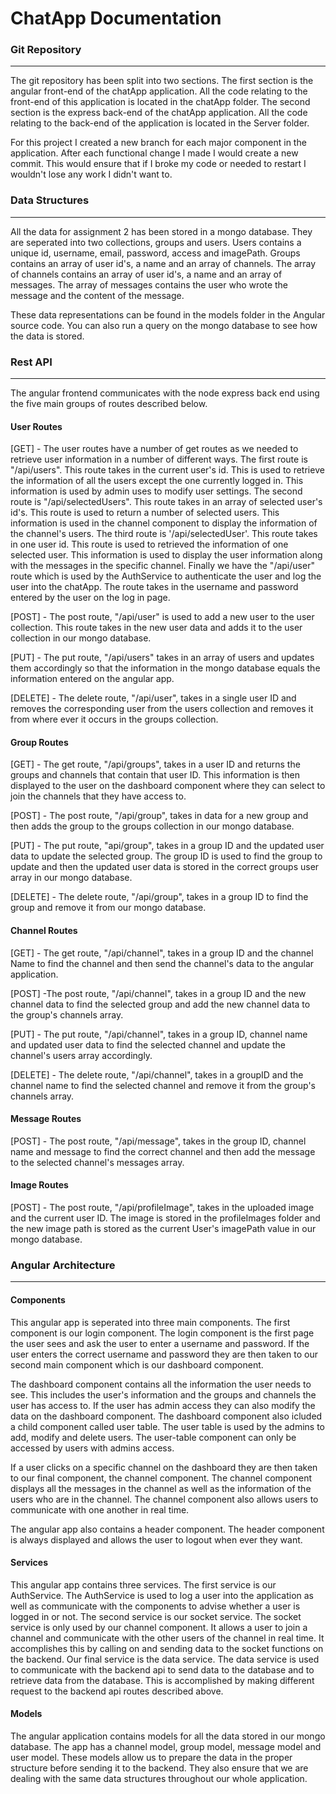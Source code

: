 # ChatApp Documentation

### Git Repository
-------------------

The git repository has been split into two sections. The first section is the angular front-end of the chatApp application. All the code relating to the front-end of this application is located in the chatApp folder. The second section is the express back-end of the chatApp application. All the code relating to the back-end of the application is located in the Server folder.

For this project I created a new branch for each major component in the application. After each functional change I made I would create a new commit. This would ensure that if I broke my code or needed to restart I wouldn't lose any work I didn't want to. 

### Data Structures
--------------------

All the data for assignment 2 has been stored in a mongo database. They are seperated into two collections, groups and users. Users contains a unique id, username, email, password, access and imagePath. Groups contains an array of user id's, a name and an array of channels. The array of channels contains an array of user id's, a name and an array of messages. The array of messages contains the user who wrote the message and the content of the message.

These data representations can be found in the models folder in the Angular source code. You can also run a query on the mongo database to see how the data is stored.

### Rest API
-------------

The angular frontend communicates with the node express back end using the five main groups of routes described below.

#### User Routes
[GET] - The user routes have a number of get routes as we needed to retrieve user information in a number of different ways. The first route is "/api/users". This route takes in the current user's id. This is used to retrieve the information of all the users except the one currently logged in. This information is used by admin uses to modify user settings. The second route is "/api/selectedUsers". This route takes in an array of selected user's id's. This route is used to return a number of selected users. This information is used in the channel component to display the information of the channel's users. The third route is '/api/selectedUser'. This route takes in one user id. This route is used to retrieved the information of one selected user. This information is used to display the user information along with the messages in the specific channel. Finally we have the "/api/user" route which is used by the AuthService to authenticate the user and log the user into the chatApp. The route takes in the username and password entered by the user on the log in page. 

[POST] - The post route, "/api/user" is used to add a new user to the user collection. This route takes in the new user data and adds it to the user collection in our mongo database.

[PUT] - The put route, "/api/users" takes in an array of users and updates them accordingly so that the information in the mongo database equals the information entered on the angular app.

[DELETE] - The delete route, "/api/user", takes in a single user ID and removes the corresponding user from the users collection and removes it from where ever it occurs in the groups collection. 

#### Group Routes

[GET] - The get route, "/api/groups", takes in a user ID and returns the groups and channels that contain that user ID. This information is then displayed to the user on the dashboard component where they can select to join the channels that they have access to.

[POST] - The post route, "/api/group", takes in data for a new group and then adds the group to the groups collection in our mongo database.

[PUT] - The put route, "api/group", takes in a group ID and the updated user data to update the selected group. The group ID is used to find the group to update and then the updated user data is stored in the correct groups user array in our mongo database. 

[DELETE] - The delete route, "/api/group", takes in a group ID to find the group and remove it from our mongo database. 

#### Channel Routes

[GET] - The get route, "/api/channel", takes in a group ID and the channel Name to find the channel and then send the channel's data to the angular application. 

[POST] -The post route, "/api/channel", takes in a group ID and the new channel data to find the selected group and add the new channel data to the group's channels array.

[PUT] - The put route, "/api/channel", takes in a group ID, channel name and updated user data to find the selected channel and update the channel's users array accordingly.

[DELETE] - The delete route, "/api/channel", takes in a groupID and the channel name to find the selected channel and remove it from the group's channels array. 

#### Message Routes

[POST] - The post route, "/api/message", takes in the group ID, channel name and message to find the correct channel and then add the message to the selected channel's messages array.

#### Image Routes

[POST] - The post route, "/api/profileImage", takes in the uploaded image and the current user ID. The image is stored in the profileImages folder and the new image path is stored as the current User's imagePath value in our mongo database. 


### Angular Architecture
------------------------

#### Components

This angular app is seperated into three main components. The first component is our login component. The login component is the first page the user sees and ask the user to enter a username and password. If the user enters the correct username and password they are then taken to our second main component which is our dashboard component. 

The dashboard component contains all the information the user needs to see. This includes the user's information and the groups and channels the user has access to. If the user has admin access they can also modify the data on the dashboard component. The dashboard component also icluded a child component called user table. The user table is used by the admins to add, modify and delete users. The user-table component can only be accessed by users with admins access.

If a user clicks on a specific channel on the dashboard they are then taken to our final component, the channel component. The channel component displays all the messages in the channel as well as the information of the users who are in the channel. The channel component also allows users to communicate with one another in real time.

The angular app also contains a header component. The header component is always displayed and allows the user to logout when ever they want.

#### Services

This angular app contains three services. The first service is our AuthService. The AuthService is used to log a user into the application as well as communicate with the components to advise whether a user is logged in or not. The second service is our socket service. The socket service is only used by our channel component. It allows a user to join a channel and communicate with the other users of the channel in real time. It accomplishes this by calling on and sending data to the socket functions on the backend. Our final service is the data service. The data service is used to communicate with the backend api to send data to the database and to retrieve data from the database. This is accomplished by making different request to the backend api routes described above.

#### Models

The angular application contains models for all the data stored in our mongo database. The app has a channel model, group model, message model and user model. These models allow us to prepare the data in the proper structure before sending it to the backend. They also ensure that we are dealing with the same data structures throughout our whole application.
